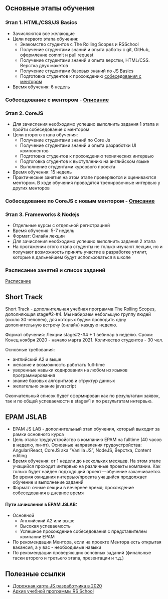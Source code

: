## Основные этапы обучения
### Этап 1. HTML/CSS/JS Basics
- Зачисляются все желающие
- Цели первого этапа обучения:
    - Знакомство студентов с The Rolling Scopes и RSSchool
    - Получение студентами знаний и опыта работы с git, GitHub, оформление commit и pull request
    - Получение студентами знаний и опыта верстки, HTML/CSS. Верстка двух макетов
    - Получение студентами базовых знаний по JS Basics
    - Подготовка студентов к прохождению [собеседования с ментором](technical-screening.md)
- Время обучения: 6 недель

### Собеседование с ментором - [Описание](technical-screening.md)

### Этап 2. CoreJS
- Для зачисления необходимо успешно выполнить задания 1 этапа и пройти собеседование с ментором
- Цели второго этапа обучения:
    - Получение студентами знаний по Core Js
    - Получение студентами знаний и опыта разработки UI компонентов
    - Подготовка студентов к прохождению технических интервью
    - Подтоговка студентов к выступлению на английском языке
    - Выполнение студентами курсового проекта
- Время обучения: 15 недель
- Практические занятия на этом этапе проверяются и оцениваются ментором. В ходе обучения проводятся тренировочные интервью у других менторов

### Собеседование по CoreJS с новым ментором - [Описание](https://github.com/rolling-scopes-school/tasks/blob/master/tasks/interview-corejs.md)

### Этап 3. Frameworks & Nodejs
- Отдельные курсы с отдельной регистрацией
- Время обучения: 5-7 недель
- Формат: Онлайн лекции
- Для зачисления необходимо успешно выполнить задания 2 этапа
- На протяжении этого этапа студенты не только изучают лекции, но и получают возможность принять участие в разработке утилит, которые в дальнейшем будут использоваться в школе

### Расписание занятий и список заданий

[Расписание](https://docs.google.com/spreadsheets/d/1oM2O8DtjC0HodB3j7hcIResaWBw8P18tXkOl1ymelvE/edit#gid=0)

## Short Track
Short Track - дополнительная учебная программа The Rolling Scopes, дополняющая stage#2-#4. Мы набираем небольшую группу людей (около 30 человек), для которых будем проводить одну дополнительную встречу (онлайн) каждую неделю.

Формат обучения: Лекции stage#2-#4 + 1 вебинар в неделю.
Сроки: Конец ноября 2020 - начало марта 2021.
Количество студентов - 30 чел.

Основные требования:
  - английский A2 и выше
  - желание и возможность работать full-time
  - уверенные навыки кодирования на любом из языков программирования
  - знание базовых алгоритмов и структур данных
  - желательно знание javascript

Окончательный список будет сформирован как по результатам заявок, так и по общей успеваемости в stage#1 и по результатам интервью.

## EPAM JSLAB
- EPAM JS LAB - дополнительный этап обучения, который выходит за рамки основного курса
- Цель этапа: трудоустройство в компанию EPAM на fulltime (40 часов в неделю, пн-пт). Основные направления трудоустройства: Angular/React, CoreJS aka “Vanilla JS”, NodeJS, Верстка, Content editing
- Время обучения: от 1 недели до нескольких месяцев. На этом этапе учащийся проходит интервью на различные проекты компании. Как только будет найден подходящий проект — обучение заканчивается. Во время ожидания интервью/проекта учащийся продолжает обучение и выполнение заданий
- Формат: очные лекции в вечернее время; прохождение собеседования в дневное время

#### Пути зачисления в EPAM JSLAB:
- Основной
    - Английский А2 или выше
    - Высокая успеваемость
    - Успешное прохождение собеседования с представителем компании EPAM
- По рекомендации Ментора, если на проекте Ментора есть открытая вакансия, а у вас - необходимые навыки
- По рекомендации проверяющих основных заданий (финальные таски второго и третьего этапа, презентации и т.д.)

## Полезные ссылки 
- [Дорожная карта JS разработчика в 2020](https://github.com/kamranahmedse/developer-roadmap)
- [Архив учебной программы RS School](https://github.com/rolling-scopes-school/lectures)
